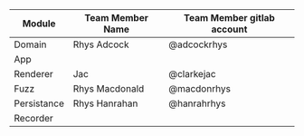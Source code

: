 | Module | Team Member Name | Team Member gitlab account |
| ------ | ------ | ------ |
| Domain | Rhys Adcock | @adcockrhys |
| App |  |  |
| Renderer | Jac | @clarkejac |
| Fuzz | Rhys Macdonald | @macdonrhys |
| Persistance | Rhys Hanrahan | @hanrahrhys |
| Recorder |  |  |
